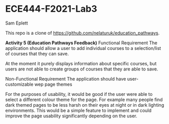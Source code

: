 # ECE444-F2021-Lab3

Sam Eplett

This repo is a clone of https://github.com/nelaturuk/education_pathways.



**Activity 5 (Education Pathways Feedback)**
Functional Requirement
The application should allow a user to add individual courses to a selection/list of courses that they can save.

At the moment it purely displays information about specific courses, but users are not able to create groups of courses that they are able to save.


Non-Functional Requirement
The application should have user-customizable wep page themes

For the purposes of usability, it would be good if the user were able to select a different colour theme for the page. For example many people find dark themed pages to be less harsh on their eyes at night or in dark lighting environments. This would be a simple feature to implement and could improve the page usability significantly depending on the user.

